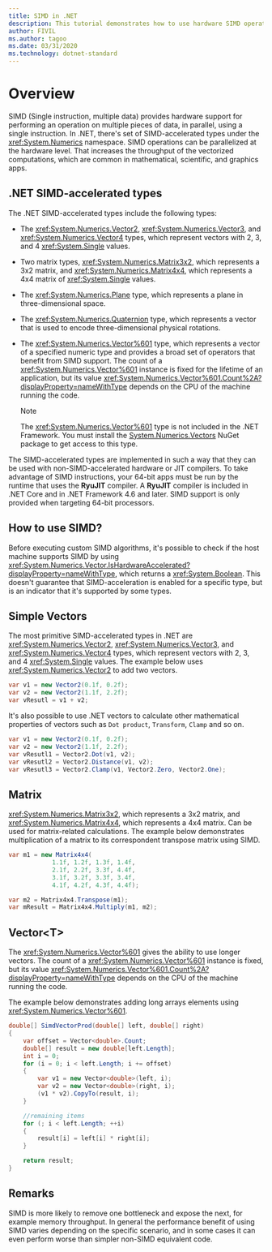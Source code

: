 ```yaml
---
title: SIMD in .NET
description: This tutorial demonstrates how to use hardware SIMD operations in C# and .NET Core.
author: FIVIL
ms.author: tagoo
ms.date: 03/31/2020
ms.technology: dotnet-standard
---
```


# Overview

SIMD (Single instruction, multiple data) provides hardware support for performing an operation on multiple pieces of data, in parallel, using a single instruction. In .NET, there's set of SIMD-accelerated types under the <xref:System.Numerics> namespace. SIMD operations can be parallelized at the hardware level. That increases the throughput of the vectorized computations, which are common in mathematical, scientific, and graphics apps.

## .NET SIMD-accelerated types

The .NET SIMD-accelerated types include the following types:

- The <xref:System.Numerics.Vector2>, <xref:System.Numerics.Vector3>, and <xref:System.Numerics.Vector4> types, which represent vectors with 2, 3, and 4 <xref:System.Single> values.

- Two matrix types, <xref:System.Numerics.Matrix3x2>, which represents a 3x2 matrix, and <xref:System.Numerics.Matrix4x4>, which represents a 4x4 matrix of <xref:System.Single> values.

- The <xref:System.Numerics.Plane> type, which represents a plane in three-dimensional space.

- The <xref:System.Numerics.Quaternion> type, which represents a vector that is used to encode three-dimensional physical rotations.

- The <xref:System.Numerics.Vector%601> type, which represents a vector of a specified numeric type and provides a broad set of operators that benefit from SIMD support. The count of a <xref:System.Numerics.Vector%601> instance is fixed for the lifetime of an application, but its value <xref:System.Numerics.Vector%601.Count%2A?displayProperty=nameWithType> depends on the CPU of the machine running the code.

  > [!NOTE]
  > The <xref:System.Numerics.Vector%601> type is not included in the .NET Framework. You must install the [System.Numerics.Vectors](https://www.nuget.org/packages/System.Numerics.Vectors) NuGet package to get access to this type.
  
The SIMD-accelerated types are implemented in such a way that they can be used with non-SIMD-accelerated hardware or JIT compilers. To take advantage of SIMD instructions, your 64-bit apps must be run by the runtime that uses the **RyuJIT** compiler. A **RyuJIT** compiler is included in .NET Core and in .NET Framework 4.6 and later. SIMD support is only provided when targeting 64-bit processors.

## How to use SIMD?

Before executing custom SIMD algorithms, it's possible to check if the host machine supports SIMD by using <xref:System.Numerics.Vector.IsHardwareAccelerated?displayProperty=nameWithType>, which returns a <xref:System.Boolean>. This doesn't guarantee that SIMD-acceleration is enabled for a specific type, but is an indicator that it's supported by some types.

## Simple Vectors

The most primitive SIMD-accelerated types in .NET are <xref:System.Numerics.Vector2>, <xref:System.Numerics.Vector3>, and <xref:System.Numerics.Vector4> types, which represent vectors with 2, 3, and 4 <xref:System.Single> values. The example below uses <xref:System.Numerics.Vector2> to add two vectors.

```csharp
var v1 = new Vector2(0.1f, 0.2f);
var v2 = new Vector2(1.1f, 2.2f);
var vResutl = v1 + v2;
```

It's also possible to use .NET vectors to calculate other mathematical properties of vectors such as `Dot product`, `Transform`, `Clamp` and so on.

```csharp
var v1 = new Vector2(0.1f, 0.2f);
var v2 = new Vector2(1.1f, 2.2f);
var vResutl1 = Vector2.Dot(v1, v2);
var vResutl2 = Vector2.Distance(v1, v2);
var vResutl3 = Vector2.Clamp(v1, Vector2.Zero, Vector2.One);
```

## Matrix

<xref:System.Numerics.Matrix3x2>, which represents a 3x2 matrix, and <xref:System.Numerics.Matrix4x4>, which represents a 4x4 matrix. Can be used for matrix-related calculations. The example below demonstrates multiplication of a matrix to its correspondent transpose matrix using SIMD.

```csharp
var m1 = new Matrix4x4(
            1.1f, 1.2f, 1.3f, 1.4f,
            2.1f, 2.2f, 3.3f, 4.4f,
            3.1f, 3.2f, 3.3f, 3.4f,
            4.1f, 4.2f, 4.3f, 4.4f);

var m2 = Matrix4x4.Transpose(m1);
var mResult = Matrix4x4.Multiply(m1, m2);
```

## Vector\<T>

The <xref:System.Numerics.Vector%601> gives the ability to use longer vectors. The count of a <xref:System.Numerics.Vector%601> instance is fixed, but its value <xref:System.Numerics.Vector%601.Count%2A?displayProperty=nameWithType> depends on the CPU of the machine running the code.

The example below demonstrates adding long arrays elements using <xref:System.Numerics.Vector%601>.

```csharp
double[] SimdVectorProd(double[] left, double[] right)
{
    var offset = Vector<double>.Count;
    double[] result = new double[left.Length];
    int i = 0;
    for (i = 0; i < left.Length; i += offset)
    {
        var v1 = new Vector<double>(left, i);
        var v2 = new Vector<double>(right, i);
        (v1 * v2).CopyTo(result, i);
    }

    //remaining items
    for (; i < left.Length; ++i)
    {
        result[i] = left[i] * right[i];
    }

    return result;
}
```

## Remarks

SIMD is more likely to remove one bottleneck and expose the next, for example memory throughput. In general the performance benefit of using SIMD varies depending on the specific scenario, and in some cases it can even perform worse than simpler non-SIMD equivalent code.
